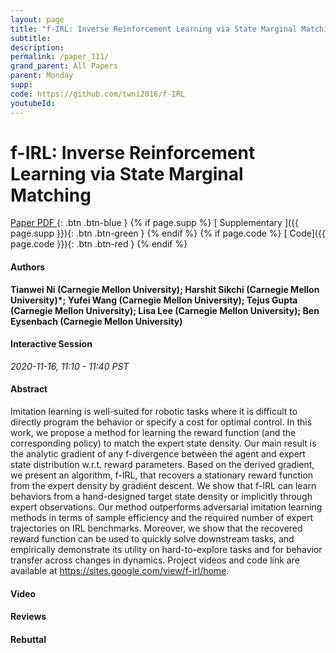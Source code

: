 ```yaml
---
layout: page
title: "f-IRL: Inverse Reinforcement Learning via State Marginal Matching"
subtitle: 
description:
permalink: /paper_111/
grand_parent: All Papers
parent: Monday
supp: 
code: https://github.com/twni2016/f-IRL
youtubeId: 
---
```


# f-IRL: Inverse Reinforcement Learning via State Marginal Matching

[<i class="fa fa-file-text-o" aria-hidden="true"></i> Paper PDF ](https://drive.google.com/file/d/10q7HqAekk5GS7at1j-ngW88MeWOJuJ2V/view){: .btn .btn-blue } {% if page.supp %} [<i class="fa fa-file-text-o" aria-hidden="true"></i> Supplementary ]({{ page.supp }}){: .btn .btn-green } {% endif %} {% if page.code %} [<i class="fa fa-github" aria-hidden="true"></i> Code]({{ page.code }}){: .btn .btn-red }
{% endif %}

#### Authors
**Tianwei Ni (Carnegie Mellon University); Harshit Sikchi (Carnegie Mellon University)*; Yufei Wang (Carnegie Mellon University); Tejus Gupta (Carnegie Mellon University); Lisa Lee (Carnegie Mellon University); Ben Eysenbach (Carnegie Mellon University)**

#### Interactive Session
*2020-11-16, 11:10 - 11:40 PST*

#### Abstract
Imitation learning is well-suited for robotic tasks where it is difficult to directly program the behavior or specify a cost for optimal control. 
In this work, we propose a method for learning the reward function (and the corresponding policy) to match the expert state density. 
Our main result is the analytic gradient of any f-divergence between the agent and expert state distribution w.r.t. reward parameters. Based on the derived gradient, we present an algorithm, f-IRL, that recovers a stationary reward function from the expert density by gradient descent. 
We show that f-IRL can learn behaviors from a hand-designed target state density or implicitly through expert observations. 
Our method outperforms adversarial imitation learning methods in terms of sample efficiency and the required number of expert trajectories on IRL benchmarks. 
Moreover, we show that the recovered reward function can be used to quickly solve downstream tasks, and empirically demonstrate its utility on hard-to-explore tasks and for behavior transfer across changes in dynamics. 
Project videos and code link are available at <a href="https://sites.google.com/view/f-irl/home" target="_blank">https://sites.google.com/view/f-irl/home</a>.

#### Video 

#### Reviews

#### Rebuttal
